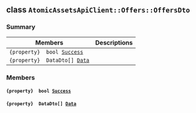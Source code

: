 ## class `AtomicAssetsApiClient::Offers::OffersDto` 

### Summary

 Members                        | Descriptions                                
--------------------------------|---------------------------------------------
`{property}  bool `[`Success`](#class_atomic_assets_api_client_1_1_offers_1_1_offers_dto_1a506fb037fbb6bfe8f254c021a2c3cfac) | 
`{property}  DataDto[] `[`Data`](#class_atomic_assets_api_client_1_1_offers_1_1_offers_dto_1a6ed89521b3da4f30d2ab82c36d0afd13) | 

### Members

#### `{property}  bool `[`Success`](#class_atomic_assets_api_client_1_1_offers_1_1_offers_dto_1a506fb037fbb6bfe8f254c021a2c3cfac) 

#### `{property}  DataDto[] `[`Data`](#class_atomic_assets_api_client_1_1_offers_1_1_offers_dto_1a6ed89521b3da4f30d2ab82c36d0afd13) 

